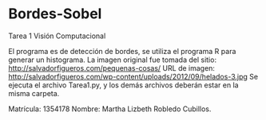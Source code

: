 # Bordes-Sobel
Tarea 1 Visión Computacional

El programa es de detección de bordes, se utiliza el programa R para generar un histograma.
La imagen original fue tomada del sitio: http://salvadorfigueros.com/pequenas-cosas/
URL de imagen: http://salvadorfigueros.com/wp-content/uploads/2012/09/helados-3.jpg
Se ejecuta el archivo Tarea1.py, y los demás archivos deberán estar en la misma carpeta.

Matrícula: 1354178 Nombre: Martha Lizbeth Robledo Cubillos.
